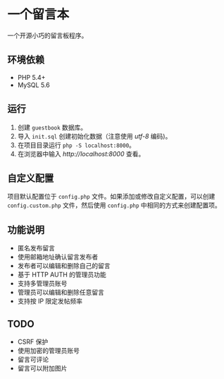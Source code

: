 # 一个留言本

一个开源小巧的留言板程序。

## 环境依赖

* PHP 5.4+
* MySQL 5.6

## 运行

1. 创建 `guestbook` 数据库。
2. 导入 `init.sql` 创建初始化数据（注意使用 *utf-8* 编码)。
3. 在项目目录运行 `php -S localhost:8000`。
4. 在浏览器中输入 *http://localhost:8000* 查看。

## 自定义配置

项目默认配置位于 `config.php` 文件。如果添加或修改自定义配置，可以创建 `config.custom.php` 文件，然后使用 `config.php` 中相同的方式来创建配置项。

## 功能说明

* 匿名发布留言
* 使用邮箱地址确认留言发布者
* 发布者可以编辑和删除自己的留言
* 基于 HTTP AUTH 的管理员功能
* 支持多管理员账号
* 管理员可以编辑和删除任意留言
* 支持按 IP 限定发帖频率

## TODO

* CSRF 保护
* 使用加密的管理员账号
* 留言可评论
* 留言可以附加图片

